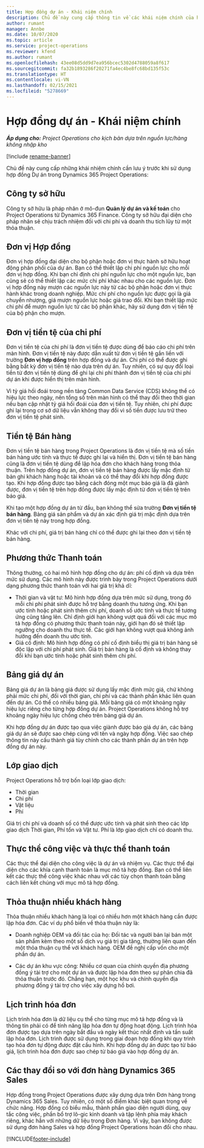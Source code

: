 ```yaml
---
title: Hợp đồng dự án - Khái niệm chính
description: Chủ đề này cung cấp thông tin về các khái niệm chính của hợp đồng dự án trong Project Operations.
author: rumant
manager: Annbe
ms.date: 10/07/2020
ms.topic: article
ms.service: project-operations
ms.reviewer: kfend
ms.author: rumant
ms.openlocfilehash: 43ee08d5dd9d7ea956bcec5302d4788059a8f617
ms.sourcegitcommit: fa32b1893286f20271fa4ec4be8fc68bd135f53c
ms.translationtype: HT
ms.contentlocale: vi-VN
ms.lasthandoff: 02/15/2021
ms.locfileid: "5278669"
---
```

# <a name="project-contracts---key-concepts"></a>Hợp đồng dự án - Khái niệm chính

_**Áp dụng cho:** Project Operations cho kịch bản dựa trên nguồn lực/hàng không nhập kho_

[!include [rename-banner](~/includes/cc-data-platform-banner.md)]

Chủ đề này cung cấp những khái nhiệm chính cần lưu ý trước khi sử dụng hợp đồng Dự án trong Dynamics 365 Project Operations:

## <a name="owning-company"></a>Công ty sở hữu

Công ty sở hữu là pháp nhân ở mô-đun **Quản lý dự án và kế toán** cho Project Operations từ Dynamics 365 Finance. Công ty sở hữu đại diện cho pháp nhân sẽ chịu trách nhiệm đối với chi phí và doanh thu tích lũy từ một thỏa thuận.

## <a name="contracting-unit"></a>Đơn vị Hợp đồng

Đơn vị hợp đồng đại diện cho bộ phận hoặc đơn vị thực hành sở hữu hoạt động phân phối của dự án. Bạn có thể thiết lập chi phí nguồn lực cho mỗi đơn vị hợp đồng. Khi bạn chỉ định chi phí nguồn lực cho một nguồn lực, bạn cũng sẽ có thể thiết lập các mức chi phí khác nhau cho các nguồn lực. Đơn vị hợp đồng này mượn các nguồn lực này từ các bộ phận hoặc đơn vị thực hành khác trong doanh nghiệp. Mức chi phí cho nguồn lực được gọi là giá chuyển nhượng, giá mượn nguồn lực hoặc giá trao đổi. Khi bạn thiết lập mức chi phí để mượn nguồn lực từ các bộ phận khác, hãy sử dụng đơn vị tiền tệ của bộ phận cho mượn.

## <a name="cost-currency"></a>Đơn vị tiền tệ của chi phí

Đơn vị tiền tệ của chi phí là đơn vị tiền tệ được dùng để báo cáo chi phí trên màn hình. Đơn vị tiền tệ này được dẫn xuất từ đơn vị tiền tệ gắn liền với trường **Đơn vị hợp đồng** trên hợp đồng và dự án. Chi phí có thể được ghi bằng bất kỳ đơn vị tiền tệ nào dựa trên dự án. Tuy nhiên, có sự quy đổi loại tiền từ đơn vị tiền tệ dùng để ghi lại chi phí thành đơn vị tiền tệ của chi phí dự án khi được hiển thị trên màn hình.

Vì tỷ giá hối đoái trong nền tảng Common Data Service (CDS) không thể có hiệu lực theo ngày, nên tổng số trên màn hình có thể thay đổi theo thời gian nếu bạn cập nhật tỷ giá hối đoái của đơn vị tiền tệ. Tuy nhiên, chi phí được ghi lại trong cơ sở dữ liệu vẫn không thay đổi vì số tiền được lưu trữ theo đơn vị tiền tệ phát sinh.

## <a name="sales-currency"></a>Tiền tệ Bán hàng

Đơn vị tiền tệ bán hàng trong Project Operations là đơn vị tiền tệ mà số tiền bán hàng ước tính và thực tế được ghi lại và hiển thị. Đơn vị tiền tệ bán hàng cũng là đơn vị tiền tệ dùng để lập hóa đơn cho khách hàng trong thỏa thuận. Trên hợp đồng dự án, đơn vị tiền tệ bán hàng được lấy mặc định từ bản ghi khách hàng hoặc tài khoản và có thể thay đổi khi hợp đồng được tạo. Khi hợp đồng được tạo bằng cách đóng một mục báo giá là đã giành được, đơn vị tiền tệ trên hợp đồng được lấy mặc định từ đơn vị tiền tệ trên báo giá.

Khi tạo một hợp đồng dự án từ đầu, bạn không thể sửa trường **Đơn vị tiền tệ bán hàng**. Bảng giá sản phẩm và dự án xác định giá trị mặc định dựa trên đơn vị tiền tệ này trong hợp đồng.

Khác với chi phí, giá trị bán hàng chỉ có thể được ghi lại theo đơn vị tiền tệ bán hàng.

## <a name="billing-method"></a>Phương thức Thanh toán

Thông thường, có hai mô hình hợp đồng cho dự án: phí cố định và dựa trên mức sử dụng. Các mô hình này được trình bày trong Project Operations dưới dạng phương thức thanh toán với hai giá trị khả dĩ:

- Thời gian và vật tư: Mô hình hợp đồng dựa trên mức sử dụng, trong đó mỗi chi phí phát sinh được hỗ trợ bằng doanh thu tương ứng. Khi bạn ước tính hoặc phát sinh thêm chi phí, doanh số ước tính và thực tế tương ứng cũng tăng lên. Chỉ định giới hạn không vượt quá đối với các mục mô tả hợp đồng có phương thức thanh toán này, giới hạn đó sẽ thiết lập ngưỡng cho doanh thu thực tế. Các giới hạn không vượt quá không ảnh hưởng đến doanh thu ước tính.
- Giá cố định: Mô hình hợp đồng có phí cố định biểu thị giá trị bán hàng sẽ độc lập với chi phí phát sinh. Giá trị bán hàng là cố định và không thay đổi khi bạn ước tính hoặc phát sinh thêm chi phí.

## <a name="project-price-lists"></a>Bảng giá dự án

Bảng giá dự án là bảng giá được sử dụng lấy mặc định mức giá, chứ không phải mức chi phí, đối với thời gian, chi phí và các thành phần khác liên quan đến dự án. Có thể có nhiều bảng giá. Mỗi bảng giá có một khoảng ngày hiệu lực riêng cho từng hợp đồng dự án. Project Operations không hỗ trợ khoảng ngày hiệu lực chồng chéo trên bảng giá dự án.

Khi hợp đồng dự án được tạo qua việc giành được báo giá dự án, các bảng giá dự án sẽ được sao chép cùng với tên và ngày hợp đồng. Việc sao chép thông tin này cấu thành giá tùy chỉnh cho các thành phần dự án trên hợp đồng dự án này.

## <a name="transaction-classes"></a>Lớp giao dịch

Project Operations hỗ trợ bốn loại lớp giao dịch:

- Thời gian
- Chi phí
- Vật liệu
- Phí

Giá trị chi phí và doanh số có thể được ước tính và phát sinh theo các lớp giao dịch Thời gian, Phí tổn và Vật tư. Phí là lớp giao dịch chỉ có doanh thu.

## <a name="work-entities-and-billing-entities"></a>Thực thể công việc và thực thể thanh toán

Các thực thể đại diện cho công việc là dự án và nhiệm vụ. Các thực thể đại diện cho các khía cạnh thanh toán là mục mô tả hợp đồng. Bạn có thể liên kết các thực thể công việc khác nhau với các tùy chọn thanh toán bằng cách liên kết chúng với mục mô tả hợp đồng.

## <a name="multi-customer-deals"></a>Thỏa thuận nhiều khách hàng

Thỏa thuận nhiều khách hàng là loại có nhiều hơn một khách hàng cần được lập hóa đơn. Các ví dụ phổ biến về thỏa thuận này là:

- Doanh nghiệp OEM và đối tác của họ: Đối tác và người bán lại bán một sản phẩm kèm theo một số dịch vụ giá trị gia tăng, thường liên quan đến một thỏa thuận cụ thể với khách hàng. OEM đề nghị cấp vốn cho một phần dự án. 

- Các dự án khu vực công: Nhiều cơ quan của chính quyền địa phương đồng ý tài trợ cho một dự án và được lập hóa đơn theo sự phân chia đã thỏa thuận trước đó. Chẳng hạn, một học khu và chính quyền địa phương đồng ý tài trợ cho việc xây dựng hồ bơi.

## <a name="invoice-schedules"></a>Lịch trình hóa đơn

Lịch trình hóa đơn là dữ liệu cụ thể cho từng mục mô tả hợp đồng và là thông tin phải có để tính năng lập hóa đơn tự động hoạt động. Lịch trình hóa đơn được tạo dựa trên ngày bắt đầu và ngày kết thúc nhất định và tần suất lập hóa đơn. Lịch trình được sử dụng trong giai đoạn hợp đồng khi quy trình tạo hóa đơn tự động được đặt cấu hình. Khi hợp đồng dự án được tạo từ báo giá, lịch trình hóa đơn được sao chép từ báo giá vào hợp đồng dự án.

## <a name="changes-from-dynamics-365-sales-orders"></a>Các thay đổi so với đơn hàng Dynamics 365 Sales

Hợp đồng trong Project Operations được xây dựng dựa trên Đơn hàng trong Dynamics 365 Sales. Tuy nhiên, có một số điểm khác biệt quan trọng về chức năng. Hợp đồng có biểu mẫu, thành phần giao diện người dùng, quy tắc công việc, phần bổ trợ lô-gic kinh doanh và tập lệnh phía máy khách riêng, khác hẳn với những dữ liệu trong Đơn hàng. Vì vậy, bạn không được sử dụng đơn hàng Sales và hợp đồng Project Operations hoán đổi cho nhau.


[!INCLUDE[footer-include](../includes/footer-banner.md)]